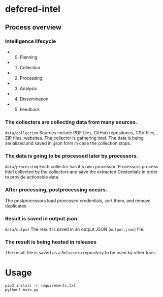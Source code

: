 # defcred-intel

## Process overview
### Intelligence lifecycle
- 0. Planning
- 1. Collection
- 2. Processing
- 3. Analysis
- 4. Dissemination
- 5. Feedback

### The collectors are collecting data from many sources. 
`data/collection`
Sources include PDF files, GitHub repositories, CSV files, ZIP files, websites. The collector is gathering intel.
The data is being serialized and saved in .json form in case the collection stops.

### The data is going to be processed later by processors.
`data/processing`
Each collector has it's own processor. Processors process Intel collected by the collectors and save the extracted Credentials in order to provide actionable data.

### After processing, postprocessing occurs.
The postprocessors load processed credentials, sort them, and remove duplicates.

### Result is saved in output.json.
`data/output`
The result is saved in an output JSON (`output.json`) file.

### The result is being hosted in releases
The result file is saved as a `Release` in repository to be used by other tools.

# Usage
```python3
pip3 install -r requirements.txt
python3 main.py
```